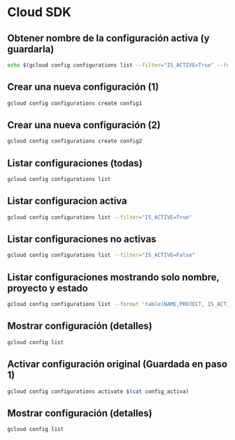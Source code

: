 # Cloud SDK

## Obtener nombre de la configuración activa (y guardarla)
```bash
echo $(gcloud config configurations list --filter="IS_ACTIVE=True" --format 'value(NAME)') > config_activa ; cat config_activa
```

## Crear una nueva configuración (1)
```bash
gcloud config configurations create config1
```

## Crear una nueva configuración (2)
```bash
gcloud config configurations create config2
```

## Listar configuraciones (todas)
```bash
gcloud config configurations list
```
## Listar configuracion activa
```bash
gcloud config configurations list --filter="IS_ACTIVE=True"
```
## Listar configuraciones no activas
```bash
gcloud config configurations list --filter="IS_ACTIVE=False"
```

## Listar configuraciones mostrando solo nombre, proyecto y estado
```bash
gcloud config configurations list --format 'table(NAME,PROJECT, IS_ACTIVE)'
```

## Mostrar configuración (detalles)
```bash
gcloud config list
```

## Activar configuración original (Guardada en paso 1)
```bash
gcloud config configurations activate $(cat config_activa)
```

## Mostrar configuración (detalles)
```bash
gcloud config list
```
